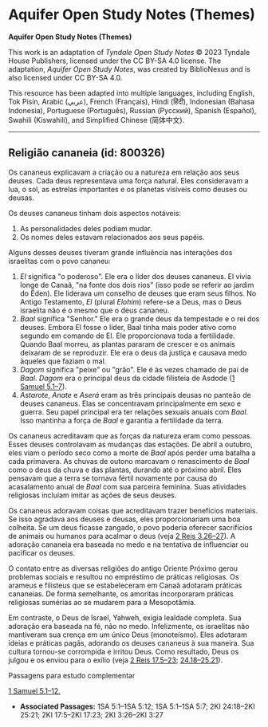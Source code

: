 # Aquifer Open Study Notes (Themes)

**Aquifer Open Study Notes (Themes)**

This work is an adaptation of *Tyndale Open Study Notes* © 2023 Tyndale House Publishers, licensed under the CC BY\-SA 4\.0 license. The adaptation, *Aquifer Open Study Notes*, was created by BiblioNexus and is also licensed under CC BY\-SA 4\.0\.

This resource has been adapted into multiple languages, including English, Tok Pisin, Arabic (عربي), French (Français), Hindi (हिंदी), Indonesian (Bahasa Indonesia), Portuguese (Português), Russian (Русский), Spanish (Español), Swahili (Kiswahili), and Simplified Chinese (简体中文).



--------------------------------

## Religião cananeia (id: 800326)

Os cananeus explicavam a criação ou a natureza em relação aos seus deuses. Cada deus representava uma força natural. Eles consideravam a lua, o sol, as estrelas importantes e os planetas visíveis como deuses ou deusas.

Os deuses cananeus tinham dois aspectos notáveis:

1. As personalidades deles podiam mudar.
2. Os nomes deles estavam relacionados aos seus papéis.

Alguns desses deuses tiveram grande influência nas interações dos israelitas com o povo cananeu:

1. *El* significa "o poderoso". Ele era o líder dos deuses cananeus. El vivia longe de Canaã, "na fonte dos dois rios" (isso pode se referir ao jardim do Éden). Ele liderava um conselho de deuses que eram seus filhos. No Antigo Testamento, *El* (plural *Elohim*) refere\-se a Deus, mas o Deus israelita não é o mesmo que o deus cananeu.
2. *Baal* significa "Senhor." Ele era o grande deus da tempestade e o rei dos deuses. Embora El fosse o líder, Baal tinha mais poder ativo como segundo em comando de El. Ele proporcionava toda a fertilidade. Quando Baal morreu, as plantas pararam de crescer e os animais deixaram de se reproduzir. Ele era o deus da justiça e causava medo àqueles que faziam o mal.
3. *Dagom* significa "peixe" ou "grão". Ele é às vezes chamado de pai de *Baal*. *Dagom* era o principal deus da cidade filisteia de Asdode ([1 Samuel 5\.1–7](https://ref.ly/1Sam5:1-1Sam5:7)).
4. *Astarote*, *Anate* e *Aserá* eram as três principais deusas no panteão de deuses cananeus. Elas se concentravam principalmente em sexo e guerra. Seu papel principal era ter relações sexuais anuais com *Baal*. Isso mantinha a força de *Baal* e garantia a fertilidade da terra.

Os cananeus acreditavam que as forças da natureza eram como pessoas. Esses deuses controlavam as mudanças das estações. De abril a outubro, eles viam o período seco como a morte de *Baal* após perder uma batalha a cada primavera. As chuvas de outono marcavam o renascimento de *Baal* como o deus da chuva e das plantas, durando até o próximo abril. Eles pensavam que a terra se tornava fértil novamente por causa do acasalamento anual de *Baal* com sua parceira feminina. Suas atividades religiosas incluíam imitar as ações de seus deuses.

Os cananeus adoravam coisas que acreditavam trazer benefícios materiais. Se isso agradava aos deuses e deusas, eles proporcionariam uma boa colheita. Se um deus ficasse zangado, o povo poderia oferecer sacrifícios de animais ou humanos para acalmar o deus (veja [2 Reis 3\.26–27](https://ref.ly/2Kgs3:26-2Kgs3:27)). A adoração cananeia era baseada no medo e na tentativa de influenciar ou pacificar os deuses.

O contato entre as diversas religiões do antigo Oriente Próximo gerou problemas sociais e resultou no empréstimo de práticas religiosas. Os arameus e filisteus que se estabeleceram em Canaã adotaram práticas cananeias. De forma semelhante, os amoritas incorporaram práticas religiosas sumérias ao se mudarem para a Mesopotâmia.

Em contraste, o Deus de Israel, Yahweh, exigia lealdade completa. Sua adoração era baseada na fé, não no medo. Infelizmente, os israelitas não mantiveram sua crença em um único Deus (monoteísmo). Eles adotaram ideias e práticas pagãs, adorando os deuses cananeus à sua maneira. Sua cultura tornou\-se corrompida e irritou Deus. Como resultado, Deus os julgou e os enviou para o exílio (veja [2 Reis 17\.5–23](https://ref.ly/2Kgs17:5-2Kgs17:23); [24\.18–25\.21](https://ref.ly/2Kgs24:18-2Kgs25:21)).

Passagens para estudo complementar

[1 Samuel 5\.1–12\.](https://ref.ly/1Sam5:1-1Sam5:12)

* **Associated Passages:** 1SA 5:1–1SA 5:12; 1SA 5:1–1SA 5:7; 2KI 24:18–2KI 25:21; 2KI 17:5–2KI 17:23; 2KI 3:26–2KI 3:27

